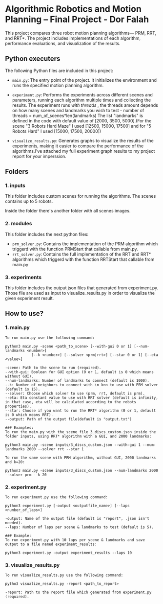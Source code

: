 # Algorithmic Robotics and Motion Planning – Final Project - Dor Falah

This project compares three robot motion planning algorithms— PRM, RRT, and RRT*.
The project includes implementations of each algorithm, performance evaluations, and visualization of the results.

## Python executers

The following Python files are included in this project:

- `main.py`: The entry point of the project. It initializes the environment and runs the specified motion planning algorithm.

- `experiment.py`: Performs the experiments across different scenes and parameters, running each algorithm multiple times and collecting the results.
The experiment runs *with threads* , the threads amount depends on how many scenes and landmarks you wish to test - 
number of threads = num_of_scenes*len(landmarks)
The list "landmarks" is defined in the code with default value of [2000, 3500, 5000].(For the scene "3 Robots Hard Maze" I used [12500, 15000, 17500] and for "5 Robots Hard" I used [15000, 17500, 20000])

- `visualize_results.py`: Generates graphs to visualize the results of the experiments, making it easier to compare the performance of the algorithms.I've attached my full experiment graph results to my project report for your imperssion.


## Folders 

### 1. inputs
This folder includes custom scenes for running the algorithms. 
The scenes contains up to 5 robots.

Inside the folder there's another folder with all scenes images.

### 2. modules
This folder includes the next python files:
- `prm_solver.py`: Contains the implementation of the PRM algorithm which triggerd with the function PRMStart that callable from main.py.
- `rrt_solver.py`: Contains the full implementation of the RRT and RRT* algorithms which triggerd with the function RRTStart that callable from main.py

### 3. experiments
This folder includes the output json files that generated from experiment.py.
Those file are used as input to visualize_results.py in order to visualize the given experiment result.

## How to use?

### 1. main.py
    To run main.py use the following command:

    python3 main.py -scene <path_to_scene> [--with-gui 0 or 1] [--num-landmarks <number>] 
                [--k <number>] [--solver <prm|rrt>] [--star 0 or 1] [--eta <value>] 

    -scene: Path to the scene to run (required).
    --with-gui: Boolean for GUI option (0 or 1, default is 0 which means without GUI).
    --num-landmarks: Number of landmarks to connect (default is 1000).
    --k: Number of neighbors to connect with in knn to use with PRM solver (default is 15).
    --solver: Choose which solver to use (prm, rrt, default is prm).
    --eta: Eta constant value to use with RRT solver (default is infinity, in that case, eta will be calculated according to the robots properties).
    --star: Choose if you want to run the RRT* algorithm (0 or 1, default is 0 which means RRT).
    --output: Path of the output file(default is "output.txt")

    ### Examples:
    To run the main.py with the scene file 3_discs_custom.json inside the folder inputs, using RRT* algorithm with a GUI, and 2000 landmarks:

    python3 main.py -scene inputs/3_discs_custom.json --with-gui 1 --num-landmarks 2000 --solver rrt --star 1

    To run the same scene with PRM algorithm, without GUI, 2000 landmarks and k=20:

    python3 main.py -scene inputs/3_discs_custom.json --num-landmarks 2000 --solver prm --k 20

### 2. experiment.py
    To run experiment.py use the following command:

    python3 experiment.py [-output <outputfile_name>] [--laps <number_of_laps>]

    -output: Name of the output file (default is "report", .json isn't needed).
    --laps: Number of laps per scene & landmarks to test (default is 5).

    ### Example:
    To run experiment.py with 10 laps per scene & landmarks and save output to a file named experiment_results:

    python3 experiment.py -output experiment_results --laps 10

### 3. visualize_results.py
    To run visualize_results.py use the following command:

    pytho3 visualize_results.py -report <path_to_report>

    -report: Path to the report file which generated from experiment.py (required).
